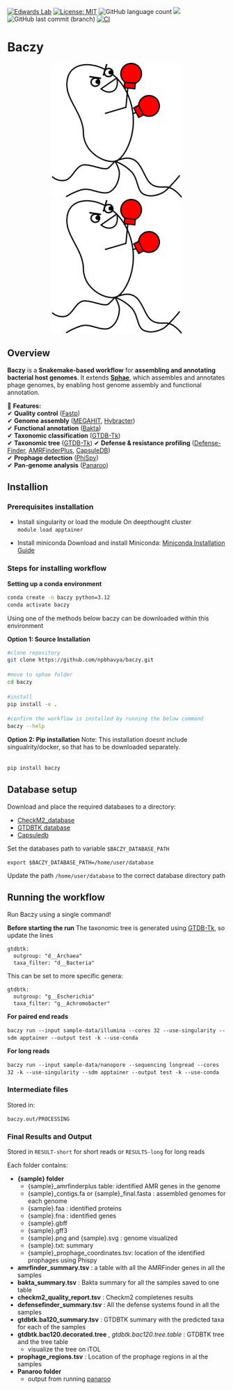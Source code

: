 [![Edwards Lab](https://img.shields.io/badge/Bioinformatics-EdwardsLab-03A9F4)](https://edwards.flinders.edu.au)
[![License: MIT](https://img.shields.io/badge/License-MIT-yellow.svg)](https://opensource.org/licenses/MIT)
![GitHub language count](https://img.shields.io/github/languages/count/npbhavya/baczy)
[![](https://img.shields.io/static/v1?label=CLI&message=Snaketool&color=blueviolet)](https://github.com/beardymcjohnface/Snaketool)
![GitHub last commit (branch)](https://img.shields.io/github/last-commit/npbhavya/baczy)
[![CI](https://github.com/npbhavya/baczy/actions/workflows/testing.yml/badge.svg)](https://github.com/npbhavya/baczy/actions/workflows/testing.yml)

# Baczy
<p align="center">
  <img src="baczy.png#gh-light-mode-only" width="300">
  <img src="baczy.png#gh-dark-mode-only" width="300">
</p>

## Overview

**Baczy** is a **Snakemake-based workflow** for **assembling and annotating bacterial host genomes**. It extends **[Sphae](https://github.com/linsalrob/sphae)**, which assembles and annotates phage genomes, by enabling host genome assembly and functional annotation. 

🔹 **Features:**  
✔ **Quality control** ([Fastp](https://github.com/OpenGene/fastp))  
✔ **Genome assembly** ([MEGAHIT](https://github.com/voutcn/megahit), [Hybracter](https://github.com/gbouras13/hybracter))  
✔ **Functional annotation** ([Bakta](https://github.com/oschwengers/bakta))  
✔ **Taxonomic classification** ([GTDB-Tk](https://github.com/Ecogenomics/GTDBTk))  
✔ **Taxonomic tree** ([GTDB-Tk](https://github.com/Ecogenomics/GTDBTk)) 
✔ **Defense & resistance profiling** ([Defense-Finder](https://github.com/mdmparis/defense-finder), [AMRFinderPlus](https://github.com/ncbi/amr), [CapsuleDB](https://research.pasteur.fr/en/tool/capsulefinder/))  
✔ **Prophage detection** ([PhiSpy](https://github.com/linsalrob/PhiSpy))  
✔ **Pan-genome analysis** ([Panaroo](https://github.com/gtonkinhill/panaroo))  

## Installion

### Prerequisites installation 
- Install singularity or load the module
    On deepthought cluster \
    `module load apptainer`

- Install miniconda
    Download and install Miniconda:
    [Miniconda Installation Guide](https://docs.anaconda.com/miniconda/install/)

### Steps for installing workflow 

**Setting up a conda environment**

  ```bash
  conda create -n baczy python=3.12
  conda activate baczy
  ```
Using one of the methods below baczy can be downloaded within this environment

**Option 1: Source Installation**

  ```bash
  #clone repository
  git clone https://github.com/npbhavya/baczy.git

  #move to sphae folder
  cd baczy

  #install
  pip install -e .

  #confirm the workflow is installed by running the below command 
  baczy --help
  ```
**Option 2: Pip installation**
Note: This installation doesnt include singualrity/docker, so that has to be downloaded separately.

  ```bash

  pip install baczy

  ```

## Database setup

Download and place the required databases to a directory:

  - [CheckM2_database](https://github.com/chklovski/CheckM2?tab=readme-ov-file#database)
  - [GTDBTK database](https://ecogenomics.github.io/GTDBTk/installing/index.html)
  - [Capsuledb](https://gitlab.pasteur.fr/gem/capsuledb/-/tree/master/CapsuleFinder_models?ref_type=heads)

Set the databases path to variable `$BACZY_DATABASE_PATH`

  `export $BACZY_DATABASE_PATH=/home/user/database`

  Update the path `/home/user/database` to the correct database directory path 
  
## Running the workflow

Run Baczy using a single command!

**Before starting the run**
The taxonomic tree is generated using [GTDB-Tk](https://github.com/Ecogenomics/GTDBTk), so update the lines 
  
  ```
  gtdbtk:
    outgroup: "d__Archaea"
    taxa_filter: "d__Bacteria"
  ```

This can be set to more specific genera: 
  
  ```
  gtdbtk:
    outgroup: "g__Escherichia"
    taxa_filter: "g__Achromobacter"
  ```

**For paired end reads**

  `baczy run --input sample-data/illumina --cores 32 --use-singularity --sdm apptainer --output test -k --use-conda`

**For long reads**

  `baczy run --input sample-data/nanopore --sequencing longread --cores 32 -k --use-singularity --sdm apptainer --output test -k --use-conda`

### Intermediate files 
Stored in:


  `baczy.out/PROCESSING`

### Final Results and Output
Stored in `RESULT-short` for short reads or `RESULTS-long` for long reads

Each folder contains:
  - **{sample} folder**
    - {sample}_amrfinderplus table: identified AMR genes in the genome
    - {sample}_contigs.fa or {sample}_final.fasta : assembled genomes for each genome
    - {sample}.faa : identified proteins
    - {sample}.fna : identified genes
    - {sample}.gbff
    - {sample}.gff3
    - {sample}.png and {sample}.svg : genome visualized
    - {sample}.txt: summary 
    - {sample}_prophage_coordinates.tsv: location of the identified prophages using Phispy
  - **amrfinder_summary.tsv** : a table with all the AMRFinder genes in all the samples
  - **bakta_summary.tsv** : Bakta summary for all the samples saved to one table
  - **checkm2_quality_report.tsv** : Checkm2 completenes results
  - **defensefinder_summary.tsv** : All the defense systems found in all the samples 
  - **gtdbtk.ba120_summary.tsv** : GTDBTK summary with the predicted taxa for each of the samples
  - **gtdbtk.bac120.decorated.tree** , *gtdbtk.bac120.tree.table* : GTDBTK tree and the tree table
    - visualize the tree on iTOL
  - **prophage_regions.tsv** : Location of the prophage regions in al the samples
  - **Panaroo folder**
    - output from running [panaroo](https://github.com/gtonkinhill/panaroo)  
